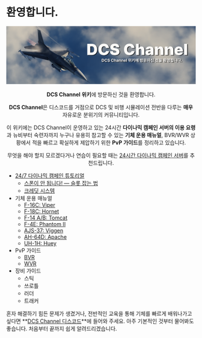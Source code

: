 # 환영합니다.
![](https://raw.githubusercontent.com/dcs-c/dcs-c.github.io/refs/heads/main/docs/images/fsg.png)

<p><center><b>DCS Channel 위키</b>에 방문하신 것을 환영합니다.</center></p>
<p><center><b>DCS Channel</b>은 디스코드를 거점으로 DCS 및 비행 시뮬레이션 전반을 다루는 <b>매우</b> 자유로운 분위기의 커뮤니티입니다.</center></p>
<p><center>이 위키에는 DCS Channel이 운영하고 있는 24시간 <b>다이나믹 캠페인 서버의 이용 요령</b>과 뉴비부터 숙련자까지 누구나 유용히 참고할 수 있는 <b>기체 운용 매뉴얼</b>, BVR/WVR 상황에서 적을 빠르고 확실하게 제압하기 위한 <b>PvP 가이드</b>를 정리하고 있습니다.</center></p>
<p><center>무엇을 해야 할지 모르겠다거나 연습이 필요할 때는 <a href=/서버>24시간 다이나믹 캠페인 서버</a>를 추천드립니다.</center></p>

* [24/7 다이나믹 캠페인 튜토리얼](/서버)
    * [스폰이 안 됩니다! — 슬롯 잡는 법](/서버/슬롯)
    * [크레딧 시스템](/서버/크레딧)
* 기체 운용 매뉴얼
    * [F-16C: Viper](/매뉴얼/f16)
    * [F-18C: Hornet](/매뉴얼/f18)
    * [F-14 A/B: Tomcat](/매뉴얼/f14)
    * [F-4E: Phantom II](/매뉴얼/f4)
    * [AJS-37: Viggen](/매뉴얼/ajs37)
    * [AH-64D: Apache](/매뉴얼/ah64)
    * [UH-1H: Huey](/매뉴얼/uh1)
* PvP 가이드
    * [BVR](/가이드/bvr)
    * [WVR](/가이드/wvr)
* 장비 가이드
    * 스틱
    * 쓰로틀
    * 러더
    * 트래커

혼자 해결하기 힘든 문제가 생겼거나, 전반적인 교육을 통해 기체를 빠르게 배워나가고 싶다면 **[DCS Channel 디스코드](https://discord.gg/KMbDscMp9a)**에 들어와 주세요. 아주 기본적인 것부터 물어봐도 좋습니다. 처음부터 끝까지 쉽게 알려드리겠습니다.
